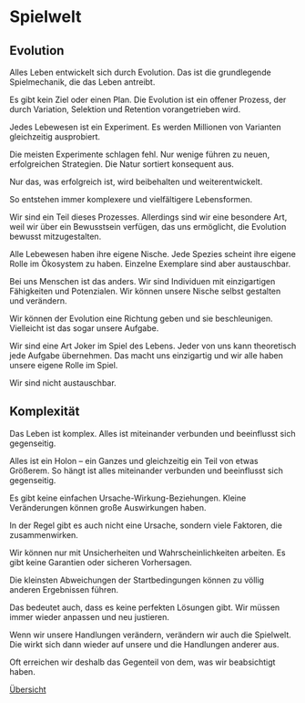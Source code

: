 # Spielwelt

## Evolution

Alles Leben entwickelt sich durch Evolution. Das ist die grundlegende Spielmechanik, die das Leben antreibt.

Es gibt kein Ziel oder einen Plan. Die Evolution ist ein offener Prozess, der durch Variation, Selektion und Retention vorangetrieben wird.

Jedes Lebewesen ist ein Experiment. Es werden Millionen von Varianten gleichzeitig ausprobiert.

Die meisten Experimente schlagen fehl. Nur wenige führen zu neuen, erfolgreichen Strategien. Die Natur sortiert konsequent aus.

Nur das, was erfolgreich ist, wird beibehalten und weiterentwickelt.

So entstehen immer komplexere und vielfältigere Lebensformen.

Wir sind ein Teil dieses Prozesses. Allerdings sind wir eine besondere Art, weil wir über ein Bewusstsein verfügen, das uns ermöglicht, die Evolution bewusst mitzugestalten.

Alle Lebewesen haben ihre eigene Nische. Jede Spezies scheint ihre eigene Rolle im Ökosystem zu haben. Einzelne Exemplare sind aber austauschbar.

Bei uns Menschen ist das anders. Wir sind Individuen mit einzigartigen Fähigkeiten und Potenzialen. Wir können unsere Nische selbst gestalten und verändern.

Wir können der Evolution eine Richtung geben und sie beschleunigen. Vielleicht ist das sogar unsere Aufgabe.

Wir sind eine Art Joker im Spiel des Lebens. Jeder von uns kann theoretisch jede Aufgabe übernehmen. Das macht uns einzigartig und wir alle haben unsere eigene Rolle im Spiel.

Wir sind nicht austauschbar.

## Komplexität

Das Leben ist komplex. Alles ist miteinander verbunden und beeinflusst sich gegenseitig.

Alles ist ein Holon – ein Ganzes und gleichzeitig ein Teil von etwas Größerem. So hängt ist alles miteinander verbunden und beeinflusst sich gegenseitig.

Es gibt keine einfachen Ursache-Wirkung-Beziehungen. Kleine Veränderungen können große Auswirkungen haben.

In der Regel gibt es auch nicht eine Ursache, sondern viele Faktoren, die zusammenwirken.

Wir können nur mit Unsicherheiten und Wahrscheinlichkeiten arbeiten. Es gibt keine Garantien oder sicheren Vorhersagen.

Die kleinsten Abweichungen der Startbedingungen können zu völlig anderen Ergebnissen führen.

Das bedeutet auch, dass es keine perfekten Lösungen gibt. Wir müssen immer wieder anpassen und neu justieren.

Wenn wir unsere Handlungen verändern, verändern wir auch die Spielwelt. Die wirkt sich dann wieder auf unsere und die Handlungen anderer aus.

Oft erreichen wir deshalb das Gegenteil von dem, was wir beabsichtigt haben.

[Übersicht](/eudaimonica)